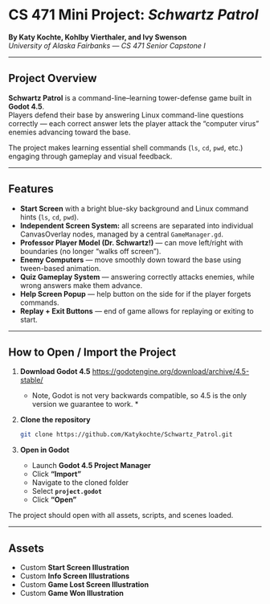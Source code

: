 
# CS 471 Mini Project: *Schwartz Patrol*

**By Katy Kochte, Kohlby Vierthaler, and Ivy Swenson**  
*University of Alaska Fairbanks — CS 471 Senior Capstone I*

---

## Project Overview
**Schwartz Patrol** is a command-line–learning tower-defense game built in **Godot 4.5**.  
Players defend their base by answering Linux command-line questions correctly — each correct answer lets the player attack the “computer virus” enemies advancing toward the base.

The project makes learning essential shell commands (`ls`, `cd`, `pwd`, etc.) engaging through gameplay and visual feedback.

---

## Features
-  **Start Screen** with a bright blue-sky background and Linux command hints (`ls`, `cd`, `pwd`).  
-  **Independent Screen System:** all screens are separated into individual CanvasOverlay nodes, managed by a central `GameManager.gd`.   
-  **Professor Player Model (Dr. Schwartz!)** — can move left/right with boundaries (no longer “walks off screen”).  
-  **Enemy Computers** — move smoothly down toward the base using tween-based animation.  
-  **Quiz Gameplay System** — answering correctly attacks enemies, while wrong answers make them advance.
-  **Help Screen Popup** — help button on the side for if the player forgets commands.
-  **Replay + Exit Buttons** — end of game allows for replaying or exiting to start.

---

## How to Open / Import the Project

1. **Download Godot 4.5**
   https://godotengine.org/download/archive/4.5-stable/
   * Note, Godot is not very backwards compatible, so 4.5 is the only version we guarantee to work. *

2. **Clone the repository**
   ```bash
   git clone https://github.com/Katykochte/Schwartz_Patrol.git
   
3. **Open in Godot**

   * Launch **Godot 4.5 Project Manager**
   * Click **“Import”**
   * Navigate to the cloned folder
   * Select **`project.godot`**
   * Click **“Open”**

The project should open with all assets, scripts, and scenes loaded.

---

## Assets

* Custom **Start Screen Illustration** 
* Custom **Info Screen Illustrations**
* Custom **Game Lost Screen Illustration**
* Custom **Game Won Illustration** 
  

